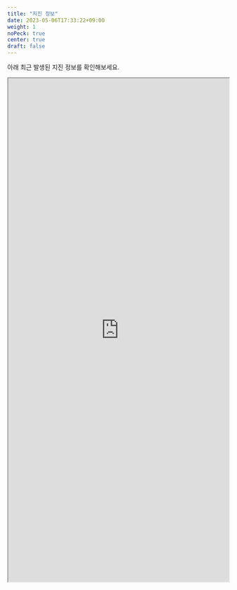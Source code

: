 ```yaml
---
title: "지진 정보"
date: 2023-05-06T17:33:22+09:00
weight: 1
noPeck: true
center: true
draft: false
---
```

아래 최근 발생된 지진 정보를 확인해보세요.

<iframe class="eq" src="https://jpkreq.com/sms/sms.html" width="100%" height="1150px" border="0" framespacing="0" marginheight="0" marginwidth="0" scrolling="no" vspace="0"></iframe>
